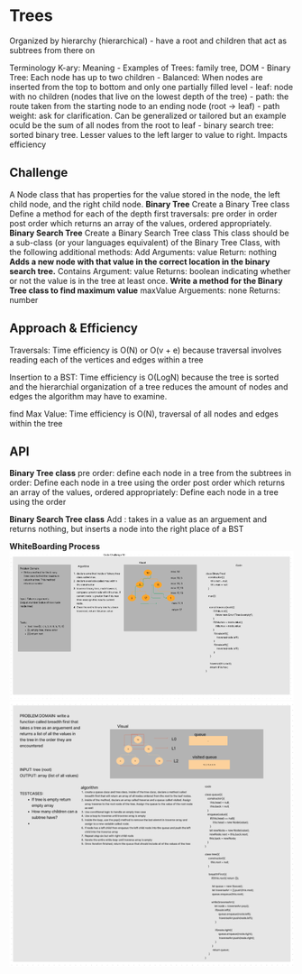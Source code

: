 # Trees
<!-- Short summary or background information -->
  Organized by hierarchy (hierarchical) - have a root and children 
    that act as subtrees from there on

  Terminology
    K-ary: Meaning 
      - Examples of Trees: family tree, DOM
    - Binary Tree: Each node has up to two children
    - Balanced: When nodes are inserted from the top to bottom and only one partially filled level
    - leaf: node with no children (nodes that live on the lowest depth of the tree)
    - path: the route taken from the starting node to an ending node (root -> leaf)
    - path weight: ask for clarification. Can be generalized or tailored but an example oculd be the sum of all nodes from the root to leaf
    - binary search tree: sorted binary tree. Lesser values to the left larger to value to right. Impacts efficiency

## Challenge
<!-- Description of the challenge -->
  A Node class that has properties for the value stored in the node, the left child node, 
  and the right child node.
  **Binary Tree**
    Create a Binary Tree class
    Define a method for each of the depth first traversals:
    pre order
    in order
    post order which returns an array of the values, ordered appropriately.
  **Binary Search Tree** Create a Binary Search Tree class
    This class should be a sub-class (or your languages equivalent) of the Binary Tree Class, with the following additional methods:
    Add
    Arguments: value
    Return: nothing
  **Adds a new node with that value in the correct location in the binary search tree.**
    Contains
    Argument: value
    Returns: boolean indicating whether or not the value is in the tree at least once.
    **Write a method for the Binary Tree class to find maximum value**
    maxValue
    Arguements: none
    Returns: number

## Approach & Efficiency
<!-- What approach did you take? Why? What is the Big O space/time for this approach? -->
  Traversals: Time efficiency is O(N) or O(v + e) because traversal involves reading each of the vertices and edges within a tree

  Insertion to a BST: Time efficiency is O(LogN) because the tree is sorted and the hierarchial organization
  of a tree reduces the amount of nodes and edges the algorithm may have to examine. 

  find Max Value: Time efficiency is O(N), traversal of all nodes and edges within the tree
## API
<!-- Description of each method publicly available in each of your trees -->
**Binary Tree class**
  pre order: define each node in a tree from the <root> <left> <right> subtrees 
  in order: Define each node in a tree using the order <left> <root> <right>
  post order which returns an array of the values, ordered appropriately: Define each node in a tree using the order <left> <right> <root>

**Binary Search Tree class**
  Add : takes in a value as an arguement and returns nothing, but inserts a node into the right place of a BST

**WhiteBoarding Process**
![challenge16](./assets/codechallenge16.png)
![challenge17](./assets/codechallenge17.png)